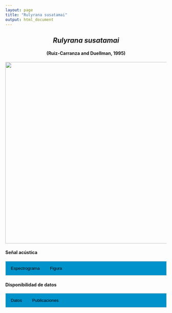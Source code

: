 ```yaml
---
layout: page
title: "Rulyrana susatamai"
output: html_document
---
```


<style>
/* Simplified CSS for tabs */
.tab {
  overflow: hidden;
  border: 1px solid #ccc;
  background-color: #0092ca;
}
.tab button {
  background-color: inherit;
  float: left;
  border: none;
  cursor: pointer;
  padding: 14px 16px;
  transition: background-color 0.3s;
}
.tab button:hover {
  background-color: #ddd;
}
.tab button.active {
  background-color: #ccc;
}
.tabcontent {
  display: none;
  padding: 6px 12px;
  border: 1px solid #ccc;
  border-top: none;
}
.audio-container {
  margin-bottom: 10px;
}
body h1 {
  display: none;
}
</style>

<script>
function openTab(evt, tabName) {
  document.querySelectorAll('.tabcontent').forEach(tab => tab.style.display = "none");
  document.querySelectorAll('.tablinks').forEach(link => link.classList.remove('active'));
  document.getElementById(tabName).style.display = "block";
  evt.currentTarget.classList.add('active');
}
</script>

<!-- Species presentation -->
<div style="text-align: center;">
  <h2><i>Rulyrana susatamai</i></h2>
  <h4>(Ruiz-Carranza and Duellman, 1995)</h4>
  <img src="{{ site.baseurl }}/images/especie_Rulyrana_susatamai.png" style="width:15cm;">
</div>

#### Señal acústica

<!-- Tabs section -->
<div class="tab">
  <button class="tablinks" onclick="openTab(event, 'Espectro')">Espectrograma</button>
  <button class="tablinks" onclick="openTab(event, 'fig')">Figura</button>
</div>

<!-- Seccion Espectrograma -->
<div id="Espectro" class="tabcontent" style="text-align: center;">
  <video width="100%" height="auto" controls>
    <source src="{{ site.baseurl }}/Espectrograms/dyna_Rulyrana_susatamai.mp4" type="video/mp4">
    Tu navegador no soporta el elemento de video.
  </video>
</div>

<!-- Seccion Figura -->
<div id="fig" class="tabcontent" style="text-align: center;">
  <img src="{{ site.baseurl }}/images/spec_Rulyrana_susatamai.png" style="width:15cm;">
</div>

#### Disponibilidad de datos

<!-- Tabs section -->
<div class="tab">
  <button class="tablinks" onclick="openTab(event, 'dat')">Datos</button>
  <button class="tablinks" onclick="openTab(event, 'pubs')">Publicaciones</button>
</div>

<!-- Seccion Datos -->
<div id="dat" class="tabcontent">
  <p><strong>Disponibles en CSA-IAVH</strong></p>
  <p><a href="http://colecciones.humboldt.org.co/rec/sonidos/IAvH-CSA-34245/IAvH-CSA-34245.wav">IAVH-CSA-34245</a></p>
  <p><a href="http://colecciones.humboldt.org.co/rec/sonidos/IAvH-CSA-34246/IAvH-CSA-34246.wav">IAVH-CSA-34246</a></p>
  <p><a href="http://colecciones.humboldt.org.co/rec/sonidos/IAvH-CSA-34247/IAvH-CSA-34247.wav">IAVH-CSA-34247</a></p>
</div>

<!-- Seccion Publicaciones -->
<div id="pubs" class="tabcontent">

  <p><strong>Galindo, C.A., Viuche-Lozano, A. and Bernal, M.H.</strong> 2020. The advertisement call of the Colombian endemic glassfrog <i>Rulyrana susatamai</i> (Anura: Centrolenidae). <i>Zootaxa</i>, 4852 (5), 586–589. <a href="https://doi.org/10.11646/zootaxa.4852.5.8" target="_blank">https://doi.org/10.11646/zootaxa.4852.5.8</a></p> 
  
  <p><strong>Mendoza-Henao, A. M., Duarte-Marin, S., and Rada, M.</strong> 2021. Advertisement calls of six glassfrog species in the Colombian Andes, and comments on priorities for future research and conservation. <i>Amphibian and Reptile Conservation</i> 15: 156-171.<a href="https://archive.org/details/biostor-286495" target="_blank">https://archive.org/details/biostor-286495</a></p>

</div>
